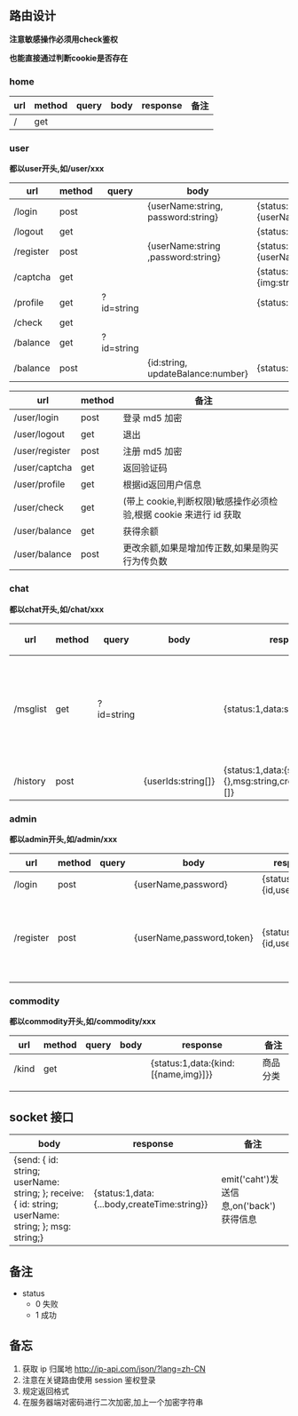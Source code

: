 ## 路由设计

 **注意敏感操作必须用check鉴权**

**也能直接通过判断cookie是否存在**

### home

| url  | method | query | body | response | 备注 |
| ---- | ------ | ----- | ---- | -------- | ---- |
| /    | get    |       |      |          |      |

### user

**都以user开头,如/user/xxx**

| url       | method | query      | body                               | response                                    |
| --------- | ------ | ---------- | ---------------------------------- | ------------------------------------------- |
| /login    | post   |            | {userName:string, password:string} | {status:1,data:{userName:string,id:string}} |
| /logout   | get    |            |                                    | {status:1}                                  |
| /register | post   |            | {userName:string ,password:string} | {status:1,data:{userName:string,id:string}} |
| /captcha  | get    |            |                                    | {status:1,data:{img:string,text:string}}    |
| /profile  | get    | ?id=string |                                    | {status:1,data:{}}                          |
| /check    | get    |            |                                    |                                             |
| /balance  | get    | ?id=string |                                    |                                             |
| /balance  | post   |            | {id:string, updateBalance:number}  | {status:1}                                  |

| url            | method | 备注                                                         |
| -------------- | ------ | ------------------------------------------------------------ |
| /user/login    | post   | 登录 md5 加密                                                |
| /user/logout   | get    | 退出                                                         |
| /user/register | post   | 注册 md5 加密                                                |
| /user/captcha  | get    | 返回验证码                                                   |
| /user/profile  | get    | 根据id返回用户信息                                           |
| /user/check    | get    | (带上 cookie,判断权限)敏感操作必须检验,根据 cookie 来进行 id 获取 |
| /user/balance  | get    | 获得余额                                                     |
| /user/balance  | post   | 更改余额,如果是增加传正数,如果是购买行为传负数               |



### chat

**都以chat开头,如/chat/xxx**

| url      | method | query      | body               | response                                                     | 备注             |
| -------- | ------ | ---------- | ------------------ | ------------------------------------------------------------ | ---------------- |
| /msglist | get    | ?id=string |                    | {status:1,data:string[]                                      | 返回数据为id集合 |
| /history | post   |            | {userIds:string[]} | {status:1,data:{send:{},receive:{},msg:string,createTime:string}[]} |                  |

### admin

**都以admin开头,如/admin/xxx**

| url       | method | query | body                      | response                      | 备注                      |
| --------- | ------ | ----- | ------------------------- | ----------------------------- | ------------------------- |
| /login    | post   |       | {userName,password}       | {status:1,data:{id,userName}} |                           |
| /register | post   |       | {userName,password,token} | {status:1,data:{id,userName}} | 必须使用环境变量中的token |
|           |        |       |                           |                               |                           |

### commodity

**都以commodity开头,如/commodity/xxx**

| url   | method | query | body | response                            | 备注     |
| ----- | ------ | ----- | ---- | ----------------------------------- | -------- |
| /kind | get    |       |      | {status:1,data:{kind:[{name,img}]}} | 商品分类 |
|       |        |       |      |                                     |          |
|       |        |       |      |                                     |          |



## socket 接口

| body                                                         | response                                    | 备注                                    |
| ------------------------------------------------------------ | ------------------------------------------- | --------------------------------------- |
| {send: {    id: string;    userName: string;  };  receive:  {    id: string;   userName: string;  };  msg: string;} | {status:1,data:{...body,createTime:string}} | emit('caht')发送信息,on('back')获得信息 |



## 备注

- status
  - 0 失败
  - 1 成功

## 备忘

1. 获取 ip 归属地 http://ip-api.com/json/?lang=zh-CN
2. 注意在关键路由使用 session 鉴权登录
3. 规定返回格式
4. 在服务器端对密码进行二次加密,加上一个加密字符串
